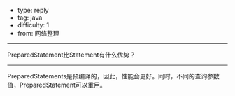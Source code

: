 - type: reply
- tag: java
- difficulty:  1
- from: 网络整理

--------

PreparedStatement比Statement有什么优势？

---------

PreparedStatements是预编译的，因此，性能会更好。同时，不同的查询参数值，PreparedStatement可以重用。

